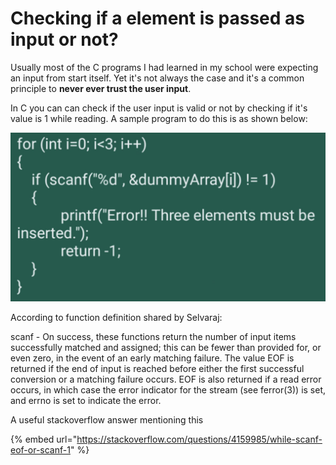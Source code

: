 # Checking if a element is passed as input or not?

Usually most of the C programs I had learned in my school were expecting an input from start itself. Yet it's not always the case and it's a common principle to **never ever trust the user input**.

In C you can can check if the user input is valid or not by checking if it's value is 1 while reading. A sample program to do this is as shown below:

![](<../.gitbook/assets/WhatsApp Image 2021-09-22 at 9.38.35 PM.jpeg>)

According to function definition shared by Selvaraj:

scanf - On success, these functions return the number of input items successfully matched and assigned; this can be fewer than provided for, or even zero, in the event of an early matching failure. The value EOF is returned if the end of input is reached before either the first successful conversion or a matching failure occurs. EOF is also returned if a read error occurs, in which case the error indicator for the stream (see ferror(3)) is set, and errno is set to indicate the error.



A useful stackoverflow answer mentioning this

{% embed url="https://stackoverflow.com/questions/4159985/while-scanf-eof-or-scanf-1" %}

